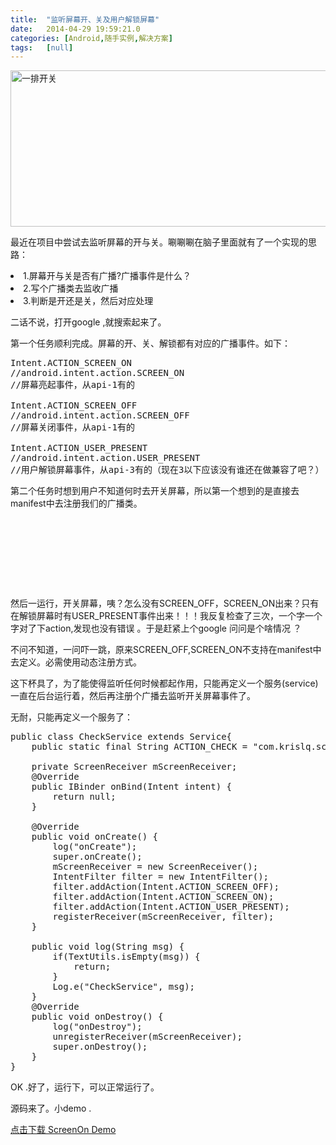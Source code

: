 ```yaml
---
title:	"监听屏幕开、关及用户解锁屏幕"
date:	2014-04-29 19:59:21.0
categories:	[Android,随手实例,解决方案]
tags:	[null]
---
```


<a href="http://www.krislq.com/wp-content/uploads/2014/04/一排开关.png"><img src="http://www.krislq.com/wp-content/uploads/2014/04/一排开关.png" alt="一排开关" width="700" height="250" class="alignnone size-full wp-image-892" /></a>

最近在项目中尝试去监听屏幕的开与关。唰唰唰在脑子里面就有了一个实现的思路：
<li>1.屏幕开与关是否有广播?广播事件是什么？
<li>2.写个广播类去监收广播
<li>3.判断是开还是关，然后对应处理
<!--more-->


二话不说，打开google ,就搜索起来了。

第一个任务顺利完成。屏幕的开、关、解锁都有对应的广播事件。如下：
<pre lang="java">
Intent.ACTION_SCREEN_ON
//android.intent.action.SCREEN_ON
//屏幕亮起事件，从api-1有的

Intent.ACTION_SCREEN_OFF
//android.intent.action.SCREEN_OFF
//屏幕关闭事件，从api-1有的

Intent.ACTION_USER_PRESENT
//android.intent.action.USER_PRESENT
//用户解锁屏幕事件，从api-3有的（现在3以下应该没有谁还在做兼容了吧？）
</pre>

第二个任务时想到用户不知道何时去开关屏幕，所以第一个想到的是直接去manifest中去注册我们的广播类。
<pre lang="xml">
        <receiver android:name=".ScreenReceiver" >
            <intent-filter>
                <action android:name="android.intent.action.SCREEN_OFF" />
                <action android:name="android.intent.action.SCREEN_ON" />
                <action android:name="android.intent.action.USER_PRESENT" />
            </intent-filter>
        </receiver>
</pre>
然后一运行，开关屏幕，咦？怎么没有SCREEN_OFF，SCREEN_ON出来？只有在解锁屏幕时有USER_PRESENT事件出来！！！我反复检查了三次，一个字一个字对了下action,发现也没有错误 。于是赶紧上个google 问问是个啥情况 ？

不问不知道，一问吓一跳，原来SCREEN_OFF,SCREEN_ON不支持在manifest中去定义。必需使用动态注册方式。

这下杯具了，为了能使得监听任何时候都起作用，只能再定义一个服务(service)一直在后台运行着，然后再注册个广播去监听开关屏幕事件了。

无耐，只能再定义一个服务了：
<pre lang="java">
public class CheckService extends Service{
    public static final String ACTION_CHECK = "com.krislq.screenon.service.CHECK";

    private ScreenReceiver mScreenReceiver;
    @Override
    public IBinder onBind(Intent intent) {
        return null;
    }

    @Override
    public void onCreate() {
        log("onCreate");
        super.onCreate();
        mScreenReceiver = new ScreenReceiver();
        IntentFilter filter = new IntentFilter();
        filter.addAction(Intent.ACTION_SCREEN_OFF);
        filter.addAction(Intent.ACTION_SCREEN_ON);
        filter.addAction(Intent.ACTION_USER_PRESENT);
        registerReceiver(mScreenReceiver, filter);
    }

    public void log(String msg) {
        if(TextUtils.isEmpty(msg)) {
            return;
        }
        Log.e("CheckService", msg);
    }
    @Override
    public void onDestroy() {
        log("onDestroy");
        unregisterReceiver(mScreenReceiver);
        super.onDestroy();
    }
}
</pre>
OK .好了，运行下，可以正常运行了。


源码来了。小demo .

<a href="http://www.krislq.com/wp-content/uploads/2014/04/ScreenOn.zip">点击下载 ScreenOn Demo</a>
